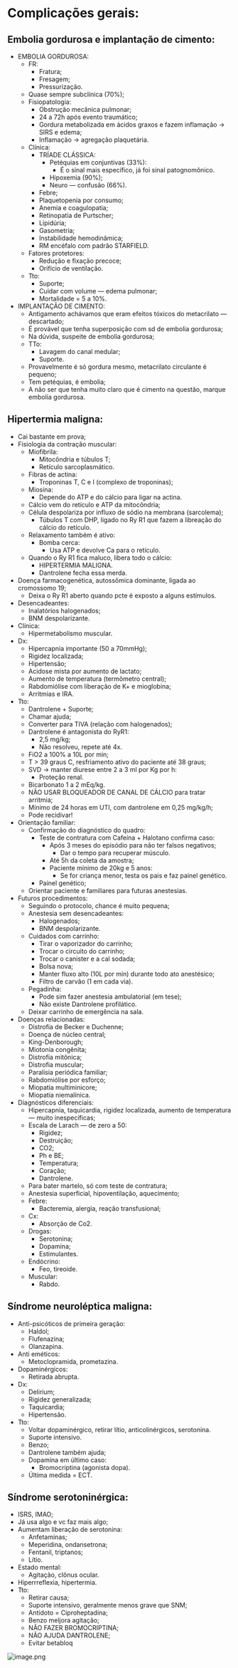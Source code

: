 # Complicações gerais:

## Embolia gordurosa e implantação de cimento:

- EMBOLIA GORDUROSA:
    - FR:
        - Fratura;
        - Fresagem;
        - Pressurização.
    - Quase sempre subclínica (70%);
    - Fisiopatologia:
        - Obstrução mecânica pulmonar;
        - 24 a 72h após evento traumático;
        - Gordura metabolizada em ácidos graxos e fazem inflamação → SIRS e edema;
        - Inflamação → agregação plaquetária.
    - Clínica:
        - TRÍADE CLÁSSICA:
            - Petéquias em conjuntivas (33%):
                - É o sinal mais específico, já foi sinal patognomônico.
            - Hipoxemia (90%);
            - Neuro — confusão (66%).
        - Febre;
        - Plaquetopenia por consumo;
        - Anemia e coagulopatia;
        - Retinopatia de Purtscher;
        - Lipidúria;
        - Gasometria;
        - Instabilidade hemodinâmica;
        - RM encéfalo com padrão STARFIELD.
    - Fatores protetores:
        - Redução e fixação precoce;
        - Orifício de ventilação.
    - Tto:
        - Suporte;
        - Cuidar com volume — edema pulmonar;
        - Mortalidade = 5 a 10%.
- IMPLANTAÇÃO DE CIMENTO:
    - Antigamento achávamos que eram efeitos tóxicos do metacrilato — descartado;
    - É provável que tenha superposição com sd de embolia gordurosa;
    - Na dúvida, suspeite de embolia gordurosa;
    - TTo:
        - Lavagem do canal medular;
        - Suporte.
    - Provavelmente é só gordura mesmo, metacrilato circulante é pequeno;
    - Tem petéquias, é embolia;
    - A não ser que tenha muito claro que é cimento na questão, marque embolia gordurosa.

## Hipertermia maligna:

- Cai bastante em prova;
- Fisiologia da contração muscular:
    - Miofibrila:
        - Mitocôndria e túbulos T;
        - Retículo sarcoplasmático.
    - Fibras de actina:
        - Troponinas T, C e I (complexo de troponinas);
    - Miosina:
        - Depende do ATP e do cálcio para ligar na actina.
    - Cálcio vem do retículo e ATP da mitocôndria;
    - Célula despolariza por influxo de sódio na membrana (sarcolema);
        - Túbulos T com DHP, ligado no Ry R1 que fazem a libreação do cálcio do retículo.
    - Relaxamento também é ativo:
        - Bomba cerca:
            - Usa ATP e devolve Ca para o retículo.
    - Quando o Ry R1 fica maluco, libera todo o cálcio:
        - HIPERTERMIA MALIGNA.
        - Dantrolene fecha essa merda.
- Doença farmacogenética, autossômica dominante, ligada ao cromossomo 19;
    - Deixa o Ry R1 aberto quando pcte é exposto a alguns estímulos.
- Desencadeantes:
    - Inalatórios halogenados;
    - BNM despolarizante.
- Clínica:
    - Hipermetabolismo muscular.
- Dx:
    - Hipercapnia importante (50 a 70mmHg);
    - Rigidez localizada;
    - Hipertensão;
    - Acidose mista por aumento de lactato;
    - Aumento de temperatura (termômetro central);
    - Rabdomiólise com liberação de K+ e mioglobina;
    - Arritmias e IRA.
- Tto:
    - Dantrolene + Suporte;
    - Chamar ajuda;
    - Converter para TIVA (relação com halogenados);
    - Dantrolene é antagonista do RyR1:
        - 2,5 mg/kg;
        - Não resolveu, repete até 4x.
    - FiO2 a 100% a 10L por min;
    - T > 39 graus C, resfriamento ativo do paciente até 38 graus;
    - SVD → manter diurese entre 2 a 3 ml por Kg por h:
        - Proteção renal.
    - Bicarbonato 1 a 2 mEq/kg.
    - NÃO USAR BLOQUEADOR DE CANAL DE CÁLCIO para tratar arritmia;
    - Mínimo de 24 horas em UTI, com dantrolene em 0,25 mg/kg/h;
    - Pode recidivar!
- Orientação familiar:
    - Confirmação do diagnóstico do quadro:
        - Teste de contratura com Cafeína + Halotano confirma caso:
            - Após 3 meses do episódio para não ter falsos negativos;
                - Dar o tempo para recuperar músculo.
            - Até 5h da coleta da amostra;
            - Paciente mínimo de 20kg e 5 anos:
                - Se for criança menor, testa os pais e faz painel genético.
        - Painel genético;
    - Orientar paciente e familiares para futuras anestesias.
- Futuros procedimentos:
    - Seguindo o protocolo, chance é muito pequena;
    - Anestesia sem desencadeantes:
        - Halogenados;
        - BNM despolarizante.
    - Cuidados com carrinho:
        - Tirar o vaporizador do carrinho;
        - Trocar o circuito do carrinho;
        - Trocar o canister e a cal sodada;
        - Bolsa nova;
        - Manter fluxo alto (10L por min) durante todo ato anestésico;
        - Filtro de carvão (1 em cada via).
    - Pegadinha:
        - Pode sim fazer anestesia ambulatorial (em tese);
        - Não existe Dantrolene profilático.
    - Deixar carrinho de emergência na sala.
- Doenças relacionadas:
    - Distrofia de Becker e Duchenne;
    - Doença de núcleo central;
    - King-Denborough;
    - Miotonia congênita;
    - Distrofia mitônica;
    - Distrofia muscular;
    - Paralisia periódica familiar;
    - Rabdomiólise por esforço;
    - Miopatia multiminicore;
    - Miopatia niemalínica.
- Diagnósticos diferenciais:
    - Hipercapnia, taquicardia, rigidez localizada, aumento de temperatura — muito inespecíficas;
    - Escala de Larach — de zero a 50:
        - Rigidez;
        - Destruição;
        - CO2;
        - Ph e BE;
        - Temperatura;
        - Coração;
        - Dantrolene.
    - Para bater martelo, só com teste de contratura;
    - Anestesia superficial, hipoventilação, aquecimento;
    - Febre:
        - Bacteremia, alergia, reação transfusional;
    - Cx:
        - Absorção de Co2.
    - Drogas:
        - Serotonina;
        - Dopamina;
        - Estimulantes.
    - Endócrino:
        - Feo, tireoide.
    - Muscular:
        - Rabdo.

## Síndrome neuroléptica maligna:

- Anti-psicóticos de primeira geração:
    - Haldol;
    - Flufenazina;
    - Olanzapina.
- Anti eméticos:
    - Metoclopramida, prometazina.
- Dopaminérgicos:
    - Retirada abrupta.
- Dx:
    - Delirium;
    - Rigidez generalizada;
    - Taquicardia;
    - Hipertensão.
- Tto:
    - Voltar dopaminérgico, retirar lítio, anticolinérgicos, serotonina.
    - Suporte intensivo.
    - Benzo;
    - Dantrolene também ajuda;
    - Dopamina em último caso:
        - Bromocriptina (agonista dopa).
    - Última medida = ECT.

## Síndrome serotoninérgica:

- ISRS, IMAO;
- Já usa algo e vc faz mais algo;
- Aumentam liberação de serotonina:
    - Anfetaminas;
    - Meperidina, ondansetrona;
    - Fentanil, triptanos;
    - Lítio.
- Estado mental:
    - Agitação, clônus ocular.
- Hiperrreflexia, hipertermia.
- Tto:
    - Retirar causa;
    - Suporte intensivo, geralmente menos grave que SNM;
    - Antídoto = Ciproheptadina;
    - Benzo meljora agitação;
    - NÃO FAZER BROMOCRIPTINA;
    - NÃO AJUDA DANTROLENE;
    - Evitar betabloq

![image.png](ANESTESIOLOGIA/attachments/imgs/Complicações-gerais/image.png)
